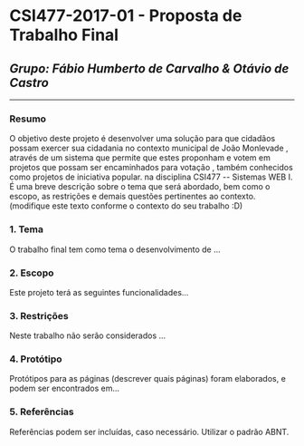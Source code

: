 # **CSI477-2017-01 - Proposta de Trabalho Final**
## *Grupo: Fábio Humberto de Carvalho & Otávio de Castro*

--------------

<!-- Descrever um resumo sobre o trabalho. -->

### Resumo
O objetivo deste projeto é desenvolver uma solução para que cidadãos possam exercer sua cidadania no contexto municipal de João Monlevade , através de um sistema que permite que estes proponham e votem em projetos que possam ser encaminhados para votação , também conhecidos como projetos de iniciativa popular. na disciplina CSI477 -- Sistemas WEB I. É uma breve descrição sobre o tema que será abordado, bem como o escopo, as restrições e demais questões pertinentes ao contexto. (modifique este texto conforme o contexto do seu trabalho :D)

<!-- Apresentar o tema. -->
### 1. Tema

  O trabalho final tem como tema o desenvolvimento de ...

<!-- Descrever e limitar o escopo da aplicação. -->
### 2. Escopo

  Este projeto terá as seguintes funcionalidades...

<!-- Apresentar restrições de funcionalidades e de escopo. -->
### 3. Restrições

  Neste trabalho não serão considerados ...

<!-- Construir alguns protótipos para a aplicação, disponibilizá-los no Github e descrever o que foi considerado. //-->
### 4. Protótipo
  Protótipos para as páginas (descrever quais páginas) foram elaborados, e podem ser encontrados em...

### 5. Referências
Referências podem ser incluídas, caso necessário. Utilizar o padrão ABNT.
